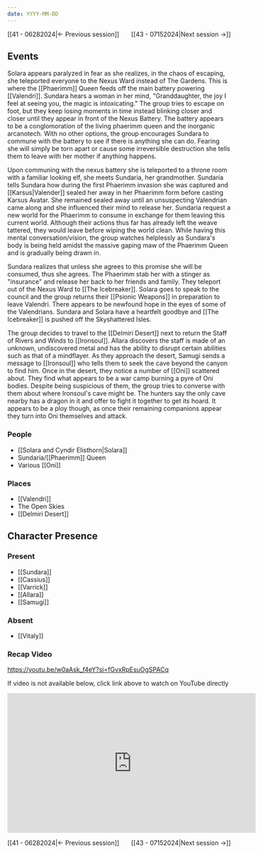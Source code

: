 ```yaml
---
date: YYYY-MM-DD
---
```

[[41 - 06282024|← Previous session]] <span style="float: right;"> [[43 - 07152024|Next session →]]</span>

## Events
Solara appears paralyzed in fear as she realizes, in the chaos of escaping, she teleported everyone to the Nexus Ward instead of The Gardens. This is where the [[Phaerimm]] Queen feeds off the main battery powering [[Valendri]]. Sundara hears a woman in her mind, "Granddaughter, the joy I feel at seeing you, the magic is intoxicating." The group tries to escape on foot, but they keep losing moments in time instead blinking closer and closer until they appear in front of the Nexus Battery. The battery appears to be a conglomoration of the living phaerimm queen and the inorganic arcanotech. With no other options, the group encourages Sundara to commune with the battery to see if there is anything she can do. Fearing she will simply be torn apart or cause some irreversible destruction she tells them to leave with her mother if anything happens. 

Upon communing with the nexus battery she is teleported to a throne room with a familiar looking elf, she meets Sundaria, her grandmother. Sundaria tells Sundara how during the first Phaerimm invasion she was captured and [[Karsus|Valender]] sealed her away in her Phaerimm form before casting Karsus Avatar. She remained sealed away until an unsuspecting Valendrian came along and she influenced their mind to release her. Sundaria request a new world for the Phaerimm to consume in exchange for them leaving this current world. Although their actions thus far has already left the weave tattered, they would leave before wiping the world clean. While having this mental conversation/vision, the group watches helplessly as Sundara's body is being held amidst the massive gaping maw of the Phaerimm Queen and is gradually being drawn in.

Sundara realizes that unless she agrees to this promise she will be consumed, thus she agrees. The Phaerimm stab her with a stinger as "insurance" and release her back to her friends and family. They teleport out of the Nexus Ward to [[The Icebreaker]]. Solara goes to speak to the council and the group returns their [[Psionic Weapons]] in preparation to leave Valendri. There appears to be newfound hope in the eyes of some of the Valendrians. Sundara and Solara have a heartfelt goodbye and [[The Icebreaker]] is pushed off the Skyshattered Isles. 

The group decides to travel to the [[Delmiri Desert]] next to return the Staff of Rivers and Winds to [[Ironsoul]]. Allara discovers the staff is made of an unknown, undiscovered metal and has the ability to disrupt certain abilities such as that of a mindflayer. As they approach the desert, Samugi sends a message to [[Ironsoul]] who tells them to seek the cave beyond the canyon to find him. Once in the desert, they notice a number of [[Oni]] scattered about. They find what appears to be a war camp burning a pyre of Oni bodies. Despite being suspicious of them, the group tries to converse with them about where Ironsoul's cave might be. The hunters say the only cave nearby has a dragon in it and offer to fight it together to get its hoard. It appears to be a ploy though, as once their remaining companions appear they turn into Oni themselves and attack.

### People
- [[Solara and Cyndir Elisthorn|Solara]]
- Sundaria/[[Phaerimm]] Queen
- Various [[Oni]]

### Places 
- [[Valendri]]
- The Open Skies
- [[Delmiri Desert]]

## Character Presence 
### Present
- [[Sundara]] 
- [[Cassius]] 
- [[Varrick]] 
- [[Allara]] 
- [[Samugi]] 

### Absent
- [[Vitaly]] 

### Recap Video
https://youtu.be/w0aAsk_f4eY?si=fGvxRpEsuOgSPACq

If video is not available below, click link above to watch on YouTube directly

<iframe width="560" height="315" src="https://www.youtube.com/embed/w0aAsk_f4eY?si=Pmb8yFQcfvvvIpVc" title="YouTube video player" frameborder="0" allow="accelerometer; autoplay; clipboard-write; encrypted-media; gyroscope; picture-in-picture; web-share" referrerpolicy="strict-origin-when-cross-origin" allowfullscreen></iframe>

[[41 - 06282024|← Previous session]] <span style="float: right;"> [[43 - 07152024|Next session →]]</span>
